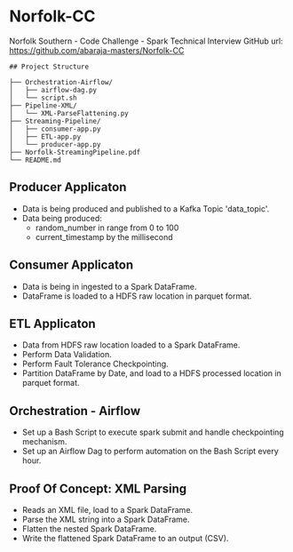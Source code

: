 # Norfolk-CC
Norfolk Southern - Code Challenge - Spark Technical Interview
GitHub url: https://github.com/abaraja-masters/Norfolk-CC

```
## Project Structure

├── Orchestration-Airflow/
│   ├── airflow-dag.py
│   └── script.sh
├── Pipeline-XML/
│   └── XML-ParseFlattening.py
├── Streaming-Pipeline/
│   ├── consumer-app.py
│   ├── ETL-app.py
│   └── producer-app.py
├── Norfolk-StreamingPipeline.pdf
└── README.md
```

## Producer Applicaton
+ Data is being produced and published to a Kafka Topic 'data_topic'.
+ Data being produced:
    + random_number in range from 0 to 100
    + current_timestamp by the millisecond


## Consumer Applicaton
+ Data is being in ingested to a Spark DataFrame.
+ DataFrame is loaded to a HDFS raw location in parquet format.


## ETL Applicaton
+ Data from HDFS raw location loaded to a Spark DataFrame.
+ Perform Data Validation.
+ Perform Fault Tolerance Checkpointing.
+ Partition DataFrame by Date, and load to a HDFS processed location in parquet format.


## Orchestration - Airflow
+ Set up a Bash Script to execute spark submit and handle checkpointing mechanism.
+ Set up an Airflow Dag to perform automation on the Bash Script every hour.


## Proof Of Concept: XML Parsing
+ Reads an XML file, load to a Spark DataFrame.
+ Parse the XML string into a Spark DataFrame.
+ Flatten the nested Spark DataFrame.
+ Write the flattened Spark DataFrame to an output (CSV).
